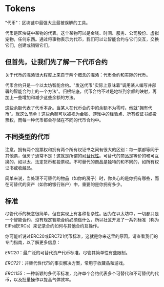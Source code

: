 # Tokens
"代币"：区块链中最强大且最被误解的工具。

代币是区块链中某物的代表。这个某物可以是金钱、时间、服务、公司股份、虚拟宠物，任何东西。通过将事物表示为代币，我们可以让智能合约与它们交互，交换它们，创建或销毁它们。

## 但首先，让我们先了解一下代币合约
关于代币的混淆很大程度上来自于两个概念的混淆：代币合约和实际的代币。

代币合约只是一个以太坊智能合约。"发送代币"实际上意味着"调用某人编写并部署的智能合约上的一个方法"。归根结底，代币合约不过是地址到余额的映射，再加上一些增加和减少这些余额的方法。

这些余额代表了代币本身。当某人在代币合约中的余额不为零时，他就"拥有代币"。就这么简单！这些余额可以被视为金钱、游戏中的经验点、所有权证书或投票权，而每一种代币都会存储在不同的代币合约中。

## 不同类型的代币
注意，拥有两个投票权和拥有两个所有权证书之间有很大的区别：每一票都等同于其他票，但房子通常不是！这就是所谓的[可替代性](https://en.wikipedia.org/wiki/Fungibility)。可替代的商品是等价的和可互换的，如以太、法定货币和投票权。不可替代的商品是独特的和不同的，如所有权证书或收藏品。

简单来说，当处理不可替代的物品（如你的房子）时，你关心的是你拥有哪些，而在可替代的资产（如你的银行账户）中，重要的是你拥有多少。

## 标准
尽管代币的概念很简单，但在实现上有各种复杂性。因为在以太坊中，一切都只是一个智能合约，没有规定智能合约必须做什么，所以社区开发了一系列标准（称为EIPs或ERCs）来记录合约如何与其他合约互操作。

你可能听说过ERC20或ERC721代币标准，这就是你来这里的原因。请查看我们的专门指南，以了解更多信息：

*ERC20*：最广泛的可替代资产代币标准，尽管其简单性有些限制。

*ERC721*：非替代性代币的事实解决方案，常用于收藏品和游戏。

*ERC1155*：一种新颖的多代币标准，允许单个合约代表多个可替代和不可替代的代币，以及批量操作以提高气体效率。